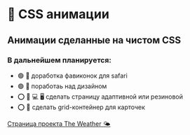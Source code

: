 # 🔵 CSS анимации

## Анимации сделанные на чистом CSS

### В дальнейшем планируется:
* 🟢 🧭  доработка фавиконок для safari 
* 🟢 🎨  поработаь над дизайном
* ⭕️ 📱  💻  🖥️ сделать страницу адаптивной или резиновой
* ⭕️ 📰  сделать grid-контейнер для карточек

[Страница проекта The Weather 🌤️](https://navi113.github.io/mp1_the_weather/)